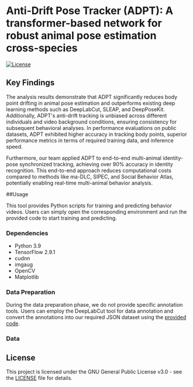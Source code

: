 # Anti-Drift Pose Tracker (ADPT): A transformer-based network for robust animal pose estimation cross-species

[![License](https://img.shields.io/badge/License-GPLv3-blue.svg)](LICENSE)

## Key Findings

The analysis results demonstrate that ADPT significantly reduces body point drifting in animal pose estimation and outperforms existing deep learning methods such as DeepLabCut, SLEAP, and DeepPoseKit. Additionally, ADPT's anti-drift tracking is unbiased across different individuals and video background conditions, ensuring consistency for subsequent behavioral analyses. In performance evaluations on public datasets, ADPT exhibited higher accuracy in tracking body points, superior performance metrics in terms of required training data, and inference speed.

Furthermore, our team applied ADPT to end-to-end multi-animal identity-pose synchronized tracking, achieving over 90% accuracy in identity recognition. This end-to-end approach reduces computational costs compared to methods like ma-DLC, SIPEC, and Social Behavior Atlas, potentially enabling real-time multi-animal behavior analysis.

##Usage

This tool provides Python scripts for training and predicting behavior videos. Users can simply open the corresponding environment and run the provided code to start training and predicting.

### Dependencies

- Python 3.9
- TensorFlow 2.9.1
- cudnn
- imgaug
- OpenCV
- Matplotlib

### Data Preparation

During the data preparation phase, we do not provide specific annotation tools. Users can employ the DeepLabCut tool for data annotation and convert the annotations into our required JSON dataset using the [provided code](dlc2adpt.py).

### Data 

## License

This project is licensed under the GNU General Public License v3.0 - see the [LICENSE](LICENSE.txt) file for details.
